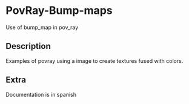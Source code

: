 # PovRay-Bump-maps
Use of bump_map in pov_ray

## Description

Examples of povray using a image to create textures fused with colors.

## Extra

Documentation is in spanish
